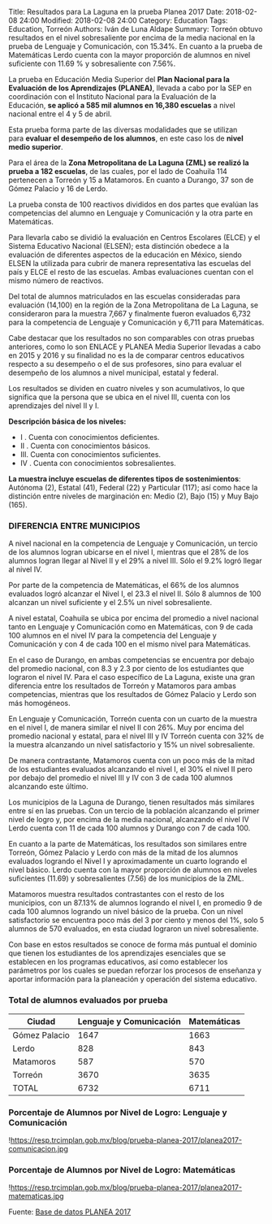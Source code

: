 Title: Resultados para La Laguna en la prueba Planea 2017
Date: 2018-02-08 24:00
Modified: 2018-02-08 24:00
Category: Education
Tags: Education, Torreón
Authors: Iván de Luna Aldape
Summary: Torreón obtuvo resultados en el nivel sobresaliente por encima de la media nacional en la prueba de Lenguaje y Comunicación, con 15.34%. En cuanto a la prueba de Matemáticas Lerdo cuenta con la mayor proporción de alumnos en nivel suficiente con 11.69 % y sobresaliente con 7.56%.

La prueba en Educación Media Superior del **Plan Nacional para la Evaluación de los Aprendizajes (PLANEA)**, llevada a cabo por la SEP en coordinación con el Instituto Nacional para la Evaluación de la Educación, **se aplicó a 585 mil alumnos en 16,380 escuelas** a nivel nacional entre el 4 y 5 de abril.

Esta prueba forma parte de las diversas modalidades que se utilizan para **evaluar el desempeño de los alumnos**, en este caso los de **nivel medio superior**.

Para el área de la **Zona Metropolitana de La Laguna (ZML) se realizó la prueba a 182 escuelas**, de las cuales, por el lado de Coahuila 114 pertenecen a Torreón y 15 a Matamoros. En cuanto a Durango, 37 son de Gómez Palacio y 16 de Lerdo.

La prueba consta de 100 reactivos divididos en dos partes que evalúan las competencias del alumno en Lenguaje y Comunicación y la otra parte en Matemáticas.

Para llevarla cabo se dividió la evaluación en Centros Escolares (ELCE) y el Sistema Educativo Nacional (ELSEN); esta distinción obedece a la evaluación de diferentes aspectos de la educación en México, siendo ELSEN la utilizada para cubrir de manera representativa las escuelas del país y ELCE el resto de las escuelas. Ambas evaluaciones cuentan con el mismo número de reactivos.

Del total de alumnos matriculados en las escuelas consideradas para evaluación (14,100) en la región de la Zona Metropolitana de La Laguna, se consideraron para la muestra 7,667 y finalmente fueron evaluados 6,732 para la competencia de Lenguaje y Comunicación y 6,711 para Matemáticas.

Cabe destacar que los resultados no son comparables con otras pruebas anteriores, como lo son ENLACE y PLANEA Media Superior llevadas a cabo en 2015 y 2016 y su finalidad no es la de comparar centros educativos respecto a su desempeño o el de sus profesores, sino para evaluar el desempeño de los alumnos a nivel municipal, estatal y federal.

Los resultados se dividen en cuatro niveles y son acumulativos, lo que significa que la persona que se ubica en el nivel III, cuenta con los aprendizajes del nivel II y I.

**Descripción básica de los niveles:**

- I . Cuenta con conocimientos deficientes.
- II . Cuenta con conocimientos básicos.
- III. Cuenta con conocimientos suficientes.
- IV . Cuenta con conocimientos sobresalientes.

**La muestra incluye escuelas de diferentes tipos de sostenimientos**: Autónoma (2), Estatal (41), Federal (22) y Particular (117); así como hace la distinción entre niveles de marginación en: Medio (2), Bajo (15) y Muy Bajo (165).

### DIFERENCIA ENTRE MUNICIPIOS

A nivel nacional en la competencia de Lenguaje y Comunicación, un tercio de los alumnos logran ubicarse en el nivel I, mientras que el 28% de los alumnos logran llegar al Nivel II y el 29% a nivel III. Sólo el 9.2% logró llegar al nivel IV.

Por parte de la competencia de Matemáticas, el 66% de los alumnos evaluados logró alcanzar el Nivel I, el 23.3 el nivel II. Sólo 8 alumnos de 100 alcanzan un nivel suficiente y el 2.5% un nivel sobresaliente.

A nivel estatal, Coahuila se ubica por encima del promedio a nivel nacional tanto en Lenguaje y Comunicación como en Matemáticas, con 9 de cada 100 alumnos en el nivel IV para la competencia del Lenguaje y Comunicación y con 4 de cada 100 en el mismo nivel para Matemáticas.

En el caso de Durango, en ambas competencias se encuentra por debajo del promedio nacional, con 8.3 y 2.3 por ciento de los estudiantes que lograron el nivel IV. Para el caso específico de La Laguna, existe una gran diferencia entre los resultados de Torreón y Matamoros para ambas competencias, mientras que los resultados de Gómez Palacio y Lerdo son más homogéneos.

En Lenguaje y Comunicación, Torreón cuenta con un cuarto de la muestra en el nivel I, de manera similar el nivel II con 26%. Muy por encima del promedio nacional y estatal, para el nivel III y IV Torreón cuenta con 32% de la muestra alcanzando un nivel satisfactorio y 15% un nivel sobresaliente.

De manera contrastante, Matamoros cuenta con un poco más de la mitad de los estudiantes evaluados alcanzando el nivel I, el 30% el nivel II pero por debajo del promedio el nivel III y IV con 3 de cada 100 alumnos alcanzando este último.

Los municipios de la Laguna de Durango, tienen resultados más similares entre sí en las pruebas. Con un tercio de la población alcanzando el primer nivel de logro y, por encima de la media nacional, alcanzando el nivel IV Lerdo cuenta con 11 de cada 100 alumnos y Durango con 7 de cada 100.

En cuanto a la parte de Matemáticas, los resultados son similares entre Torreón, Gómez Palacio y Lerdo con más de la mitad de los alumnos evaluados logrando el Nivel I y aproximadamente un cuarto logrando el nivel básico. Lerdo cuenta con la mayor proporción de alumnos en niveles suficientes (11.69) y sobresalientes (7.56) de los municipios de la ZML.

Matamoros muestra resultados contrastantes con el resto de los municipios, con un 87.13% de alumnos logrando el nivel I, en promedio 9 de cada 100 alumnos logrando un nivel básico de la prueba. Con un nivel satisfactorio se encuentra poco más del 3 por ciento y menos del 1%, solo 5 alumnos de 570 evaluados, en esta ciudad lograron un nivel sobresaliente.

Con base en estos resultados se conoce de forma más puntual el dominio que tienen los estudiantes de los aprendizajes esenciales que se establecen en los programas educativos, así como establecer los parámetros por los cuales se puedan reforzar los procesos de enseñanza y aportar información para la planeación y operación del sistema educativo.

### Total de alumnos evaluados por prueba

| Ciudad | Lenguaje y Comunicación | Matemáticas |
| --- | --- | --- |
| Gómez Palacio | 1647 | 1663 |
| Lerdo | 828 | 843 |
| Matamoros | 587 | 570 |
| Torreón | 3670 | 3635 |
| TOTAL | 6732 | 6711 |

### Porcentaje de Alumnos por Nivel de Logro: Lenguaje y Comunicación

!https://resp.trcimplan.gob.mx/blog/prueba-planea-2017/planea2017-comunicacion.jpg

### Porcentaje de Alumnos por Nivel de Logro: Matemáticas

!https://resp.trcimplan.gob.mx/blog/prueba-planea-2017/planea2017-matematicas.jpg

Fuente: [Base de datos PLANEA 2017](http://planea.sep.gob.mx/ms/base_de_datos_2017)